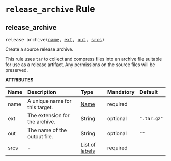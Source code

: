 <!-- Generated with Stardoc, Do Not Edit! -->
# `release_archive` Rule


<a id="release_archive"></a>

## release_archive

<pre>
release_archive(<a href="#release_archive-name">name</a>, <a href="#release_archive-ext">ext</a>, <a href="#release_archive-out">out</a>, <a href="#release_archive-srcs">srcs</a>)
</pre>

Create a source release archive.

This rule uses `tar` to collect and compress files into an archive file suitable for use as a release artifact. Any permissions on the source files will be preserved.


**ATTRIBUTES**


| Name  | Description | Type | Mandatory | Default |
| :------------- | :------------- | :------------- | :------------- | :------------- |
| <a id="release_archive-name"></a>name |  A unique name for this target.   | <a href="https://bazel.build/concepts/labels#target-names">Name</a> | required |  |
| <a id="release_archive-ext"></a>ext |  The extension for the archive.   | String | optional | <code>".tar.gz"</code> |
| <a id="release_archive-out"></a>out |  The name of the output file.   | String | optional | <code>""</code> |
| <a id="release_archive-srcs"></a>srcs |  -   | <a href="https://bazel.build/concepts/labels">List of labels</a> | required |  |


